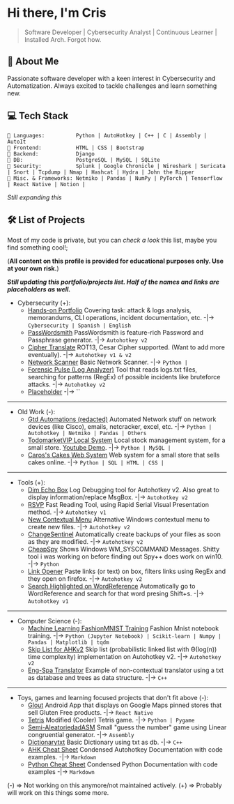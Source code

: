 # Hi there, I'm Cris

> Software Developer | Cybersecurity Analyst | Continuous Learner | Installed Arch. Forgot how.

## 🚀 About Me

Passionate software developer with a keen interest in Cybersecurity and Automatization. Always excited to tackle challenges and learn something new.

## 💻 Tech Stack

```
🔹 Languages:          Python | AutoHotkey | C++ | C | Assembly | AutoIt 
🔹 Frontend:           HTML | CSS | Bootstrap
🔹 Backend:            Django
🔹 DB:                 PostgreSQL | MySQL | SQLite 
🔹 Security:           Splunk | Google Chronicle | Wireshark | Suricata | Snort | Tcpdump | Nmap | Hashcat | Hydra | John the Ripper 
🔹 Misc. & Frameworks: Netmiko | Pandas | NumPy | PyTorch | Tensorflow | React Native | Notion | 
```
*Still expanding this*

## 🛠️ List of Projects
Most of my code is private, but you can *check a look* this list, maybe you find something cool!;

(**All content on this profile is provided for educational purposes only. Use at your own risk.**)

***Still updating this portfolio/projects list. Half of the names and links are placeholders as well.***

- Cybersecurity (+):
  - [Hands-on Portfolio](placeholder.link) Covering task: attack & logs analysis, memorandums, CLI operations, incident documentation, etc. -|-> `Cybersecurity | Spanish | English`
  - [PassWordsmith](https://github.com/CrisDxyz/PassWordsmith) PassWordsmith is feature-rich Password and Passphrase generator. -|-> `Autohotkey v2`
  - [Cipher Translate](placeholder.link) ROT13, Cesar Cipher supported. (Want to add more eventually). -|-> `Autohotkey v1 & v2`
  - [Network Scanner](placeholder.link) Basic Network Scanner. -|-> `Python | `
  - [Forensic Pulse (Log Analyzer)](https://github.com/CrisDxyz/Forensic-Pulse_Log-Analyzer) Tool that reads logs.txt files, searching for patterns (RegEx) of possible incidents like bruteforce attacks. -|-> `Autohotkey v2`
  - [Placeholder](placeholder.link)  -|-> ``
---
- Old Work (-):
  - [Gtd Automations (redacted)](https://github.com/CrisDxyz/Gtd_Automations) Automated Network stuff on network devices (like Cisco), emails, netcracker, excel, etc. -|-> `Python | Autohotkey | Netmiko | Pandas | Others`
  - [TodomarketVIP Local System](https://github.com/CrisDxyz/Sistema_TodoMarket) Local stock management system, for a small store. [Youtube Demo](https://youtu.be/JYtseoEDDe0). -|-> `Python | MySQL |  `
  - [Caros's Cakes Web System](placeholder.link) Web system for a small store that sells cakes online. -|-> `Python | SQL | HTML | CSS | `
---
- Tools (+):
  - [Dim Echo Box](https://github.com/CrisDxyz/Dim_Echo_Box) Log Debugging tool for Autohotkey v2. Also great to display information/replace MsgBox. -|-> `Autohotkey v2`
  - [RSVP](https://github.com/CrisDxyz/RSVP-Speed-Reader) Fast Reading Tool, using Rapid Serial Visual Presentation method. -|-> `Autohotkey v1`
  - [New Contextual Menu](placeholder.link) Alternative Windows contextual menu to create new files. -|-> `Autohotkey v2`
  - [ChangeSentinel](https://github.com/CrisDxyz/ChangeSentinel) Automatically create backups of your files as soon as they are modified. -|-> `Autohotkey v2`
  - [CheapSpy](https://github.com/CrisDxyz/CheapSpy/) Shows Windows WM_SYSCOMMAND Messages. Shitty tool i was working on before finding out Spy++ does work on win10. -|-> `Python`
  - [Link Opener](placeholder.link) Paste links (or text) on box, filters links using RegEx and they open on firefox. -|-> `Autohotkey v2`
  - [Search Highlighted on WordReference](https://github.com/CrisDxyz/Vertedero-de-AHKs/tree/main/Search%20Highlighted%20on%20Dictionary) Automatically go to WordReference and search for that word presing Shift+s. -|-> `Autohotkey v1`
---
- Computer Science (-):
  - [Machine Learning FashionMNIST Training](https://github.com/CrisDxyz/FashionMNIST_2022_ML) Fashion Mnist notebook training. -|-> `Python (Jupyter Notebook) | Scikit-learn | Numpy | Pandas | Matplotlib | tqdm`
  - [Skip List for AHKv2](https://github.com/CrisDxyz/SkipList-AHKv2) Skip list (probabilistic linked list with Θ(log(n)) time complexity) implementation on Autohotkey v2. -|-> `Autohotkey v2`
  - [Eng-Spa Translator](https://github.com/CrisDxyz/TraductorTree) Example of non-contextual translator using a txt as database and trees as data structure. -|-> `C++`
---
- Toys, games and learning focused projects that don't fit above (-):
  - [Glout](placeholder.link) Android App that displays on Google Maps pinned stores that sell Gluten Free products. -|-> `React Native`
  - [Tetris](https://github.com/CrisDxyz/TetrisMod) Modified (Cooler) Tetris game. -|-> `Python | Pygame`
  - [Semi-AleatoriedadASM](https://github.com/CrisDxyz/Semi-AleatoriedadASM) Small "guess the number" game using Linear congruential generator. -|-> `Assembly`
  - [Dictionarytxt](https://github.com/CrisDxyz/Diccionariotxt) Basic Dictionary using txt as db. -|-> `C++`
  - [AHK Cheat Sheet](placeholder.link) Condensed Autohotkey Documentation with code examples. -|-> `Markdown`
  - [Python Cheat Sheet](placeholder.link) Condensed Python Documentation with code examples -|-> `Markdown`

(-) => Not working on this anymore/not maintained actively.
(+) => Probably will work on this things some more.

<!--
**CrisDxyz/CrisDxyz** is a ✨ _special_ ✨ repository because its `README.md` (this file) appears on your GitHub profile.

Here are some ideas to get you started:

- 🔭 I’m currently working on ...
- 🌱 I’m currently learning ...
- 👯 I’m looking to collaborate on ...
- 🤔 I’m looking for help with ...
- 💬 Ask me about ...
- 📫 How to reach me: ...
- 😄 Pronouns: ...
- ⚡ Fun fact: ...
-->
